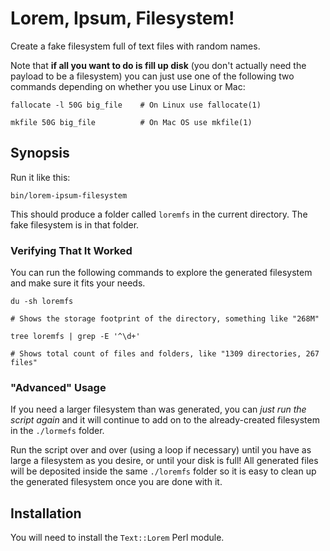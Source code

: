 # Lorem, Ipsum, Filesystem!

Create a fake filesystem full of text files with random names.

Note that **if all you want to do is fill up disk** (you don't actually need the payload to be a filesystem) you can just use one of the following two commands depending on whether you use Linux or Mac:

    fallocate -l 50G big_file    # On Linux use fallocate(1)
    
    mkfile 50G big_file          # On Mac OS use mkfile(1)

## Synopsis

Run it like this:

    bin/lorem-ipsum-filesystem

This should produce a folder called `loremfs` in the current directory. The fake filesystem is in that folder.

### Verifying That It Worked

You can run the following commands to explore the generated filesystem and make sure it fits your needs.

    du -sh loremfs 
    
    # Shows the storage footprint of the directory, something like "268M"

    tree loremfs | grep -E '^\d+'
    
    # Shows total count of files and folders, like "1309 directories, 267 files"
   

### "Advanced" Usage

If you need a larger filesystem than was generated, you can _just run the script again_ and it will 
continue to add on to the already-created filesystem in the `./lormefs` folder.

Run the script over and over (using a loop if necessary) until you have as large a filesystem as you desire, or until your disk is full! All generated files will be deposited inside the same `./loremfs` folder so it is easy to clean up the generated filesystem once you are done with it.

## Installation

You will need to install the `Text::Lorem` Perl module. 
